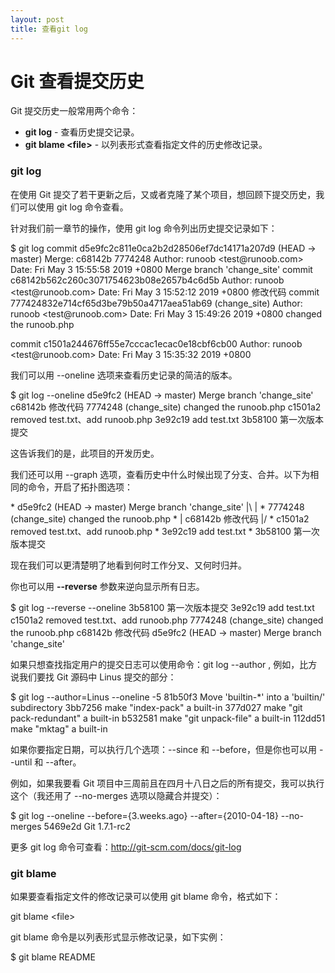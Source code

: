 ```yaml
---
layout: post
title: 查看git log
---
```


# Git 查看提交历史

Git 提交历史一般常用两个命令：

* **git log** - 查看历史提交记录。
* **git blame \<file>** - 以列表形式查看指定文件的历史修改记录。

### git log

在使用 Git 提交了若干更新之后，又或者克隆了某个项目，想回顾下提交历史，我们可以使用 git log 命令查看。

针对我们前一章节的操作，使用 git log 命令列出历史提交记录如下：

\$ git log
commit d5e9fc2c811e0ca2b2d28506ef7dc14171a207d9 \(HEAD \-> master\)  Merge: c68142b 7774248  Author: runoob \<test\@runoob.com\>  Date:  Fri  May  3  15:55:58  2019  +0800  Merge branch 'change\_site' commit c68142b562c260c3071754623b08e2657b4c6d5b Author: runoob \<test\@runoob.com\>  Date:  Fri  May  3  15:52:12  2019  +0800  修改代码 commit 777424832e714cf65d3be79b50a4717aea51ab69  \(change\_site\)  Author: runoob \<test\@runoob.com\>  Date:  Fri  May  3  15:49:26  2019  +0800 changed the runoob.php

commit c1501a244676ff55e7cccac1ecac0e18cbf6cb00 Author: runoob \<test\@runoob.com\>  Date:  Fri  May  3  15:35:32  2019  +0800

我们可以用 \--oneline 选项来查看历史记录的简洁的版本。

\$ git log \--oneline
d5e9fc2 \(HEAD \-> master\)  Merge branch 'change\_site' c68142b 修改代码  7774248  \(change\_site\) changed the runoob.php
c1501a2 removed test.txt、add runoob.php 3e92c19 add test.txt 3b58100  第一次版本提交

这告诉我们的是，此项目的开发历史。

我们还可以用 \--graph 选项，查看历史中什么时候出现了分支、合并。以下为相同的命令，开启了拓扑图选项：

\* d5e9fc2 \(HEAD \-> master\)  Merge branch 'change\_site'  |\\ |  \*  7774248  \(change\_site\) changed the runoob.php \*  | c68142b 修改代码  |/  \* c1501a2 removed test.txt、add runoob.php \*  3e92c19 add test.txt \*  3b58100  第一次版本提交

现在我们可以更清楚明了地看到何时工作分叉、又何时归并。

你也可以用 **\--reverse** 参数来逆向显示所有日志。

\$ git log \--reverse \--oneline 
3b58100  第一次版本提交  3e92c19 add test.txt
c1501a2 removed test.txt、add runoob.php 7774248  \(change\_site\) changed the runoob.php
c68142b 修改代码 d5e9fc2 \(HEAD \-> master\)  Merge branch 'change\_site'

如果只想查找指定用户的提交日志可以使用命令：git log \--author , 例如，比方说我们要找 Git 源码中 Linus 提交的部分：

\$ git log \--author\=Linus  \--oneline \-5  81b50f3  Move  'builtin-\*'  into a 'builtin/' subdirectory 3bb7256 make "index-pack" a built\-in  377d027 make "git pack-redundant" a built\-in b532581 make "git unpack-file" a built\-in  112dd51 make "mktag" a built\-in

如果你要指定日期，可以执行几个选项：--since 和 \--before，但是你也可以用 \--until 和 \--after。

例如，如果我要看 Git 项目中三周前且在四月十八日之后的所有提交，我可以执行这个（我还用了 \--no-merges 选项以隐藏合并提交）：

\$ git log \--oneline \--before\=\{3.weeks.ago\}  \--after\=\{2010\-04\-18\}  \--no\-merges 5469e2d  Git  1.7.1\-rc2


更多 git log 命令可查看：<http://git-scm.com/docs/git-log>

### git blame

如果要查看指定文件的修改记录可以使用 git blame 命令，格式如下：

git blame \<file>

git blame 命令是以列表形式显示修改记录，如下实例：

\$ git blame README 